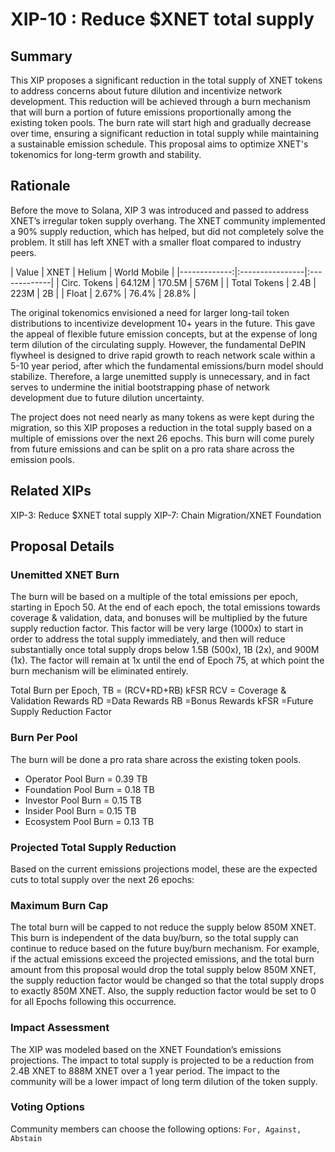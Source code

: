 # XIP-10 : Reduce $XNET total supply
## Summary
This XIP proposes a significant reduction in the total supply of XNET tokens to address concerns about future dilution and incentivize network development. This reduction will be achieved through a burn mechanism that will burn a portion of future emissions proportionally among the existing token pools.
The burn rate will start high and gradually decrease over time, ensuring a significant reduction in total supply while maintaining a sustainable emission schedule. This proposal aims to optimize XNET's tokenomics for long-term growth and stability.

## Rationale
Before the move to Solana, XIP 3 was introduced and passed to address XNET’s irregular token supply overhang. The XNET community implemented a 90% supply reduction, which has helped, but did not completely solve the problem. It still has left XNET with a smaller float compared to industry peers.
<!-- prettier-ignore -->
| Value        | XNET   | Helium | World Mobile | 
|-------------:|:----------------|:-------------|
| Circ. Tokens | 64.12M | 170.5M | 576M         |
| Total Tokens | 2.4B   | 223M   | 2B           |
| Float        | 2.67%  | 76.4%  | 28.8%        |

The original tokenomics envisioned a need for larger long-tail token distributions to incentivize development 10+ years in the future. This gave the appeal of flexible future emission concepts, but at the expense of long term dilution of the circulating supply. However, the fundamental DePIN flywheel is designed to drive rapid growth to reach network scale within a 5-10 year period, after which the fundamental emissions/burn model should stabilize. Therefore, a large unemitted supply is unnecessary, and in fact serves to undermine the initial bootstrapping phase of network development due to future dilution uncertainty.

The project does not need nearly as many tokens as were kept during the migration, so this XIP proposes a reduction in the total supply based on a multiple of emissions over the next 26 epochs. This burn will come purely from future emissions and can be split on a pro rata share across the emission pools.

## Related XIPs
XIP-3: Reduce $XNET total supply
XIP-7: Chain Migration/XNET Foundation

## Proposal Details
### Unemitted XNET Burn
The burn will be based on a multiple of the total emissions per epoch, starting in Epoch 50. At the end of each epoch, the total emissions towards coverage & validation, data, and bonuses will be multiplied by the future supply reduction factor. This factor will be very large (1000x) to start in order to address the total supply immediately, and then will reduce substantially once total supply drops below 1.5B (500x), 1B (2x), and 900M (1x). The factor will remain at 1x until the end of Epoch 75, at which point the burn mechanism will be eliminated entirely.

Total Burn per Epoch, TB = (RCV+RD+RB)  kFSR
RCV = Coverage & Validation Rewards 
RD =Data Rewards 
RB =Bonus Rewards 
kFSR =Future Supply Reduction Factor 

### Burn Per Pool
The burn will be done a pro rata share across the existing token pools.
- Operator Pool Burn = 0.39 TB
- Foundation Pool Burn = 0.18 TB
- Investor Pool Burn = 0.15 TB
- Insider Pool Burn = 0.15 TB
- Ecosystem Pool Burn = 0.13 TB

### Projected Total Supply Reduction
Based on the current emissions projections model, these are the expected cuts to total supply over the next 26 epochs:

<!--Epoch End Date
Epoch Number
Tokens Emitted
Future Supply Reduction Factor
Future Supply Reduced
Fully Diluted Supply
Notes
10/14/2024
Epoch 49
462,105
0.0x
0
2,400,000,000


10/28/2024
Epoch 50
462,105
1000.0x
(462,105,000)
1,937,895,000
1000x until below 1.5B
11/11/2024
Epoch 51
503,323
1000.0x
(503,323,000)
1,434,572,000
11/25/2024
Epoch 52
503,323
500.0x
(251,661,500)
1,182,910,500
500x until below 1.0B
12/9/2024
Epoch 53
549,319
500.0x
(274,659,250)
908,251,250
12/23/2024
Epoch 54
549,319
2.0x
(1,098,637)
907,152,613
2x until below 900M
1/6/2025
Epoch 55
545,645
2.0x
(1,091,289)
906,061,324
1/20/2025
Epoch 56
545,645
2.0x
(1,091,289)
904,970,035
2/3/2025
Epoch 57
594,964
2.0x
(1,189,928)
903,780,107
2/17/2025
Epoch 58
594,964
2.0x
(1,189,928)
902,590,179
3/3/2025
Epoch 59
650,055
1.0x
(650,055)
901,940,124
1x until Epoch 75
3/17/2025
Epoch 60
650,055
1.0x
(650,055)
901,290,069
3/31/2025
Epoch 61
650,055
1.0x
(650,055)
900,640,014
4/14/2025
Epoch 62
711,703
1.0x
(711,703)
899,928,312
4/28/2025
Epoch 63
711,703
1.0x
(711,703)
899,216,609
5/12/2025
Epoch 64
780,804
1.0x
(780,804)
898,435,805
5/26/2025
Epoch 65
780,804
1.0x
(780,804)
897,655,001
6/9/2025
Epoch 66
858,388
1.0x
(858,388)
896,796,613
6/23/2025
Epoch 67
858,388
1.0x
(858,388)
895,938,225
7/7/2025
Epoch 68
881,915
1.0x
(881,915)
895,056,311
7/21/2025
Epoch 69
881,915
1.0x
(881,915)
894,174,396
8/4/2025
Epoch 70
970,613
1.0x
(970,613)
893,203,783
8/18/2025
Epoch 71
970,613
1.0x
(970,613)
892,233,170
9/1/2025
Epoch 72
1,070,436
1.0x
(1,070,436)
891,162,734
9/15/2025
Epoch 73
1,070,436
1.0x
(1,070,436)
890,092,298
9/29/2025
Epoch 74
1,070,436
1.0x
(1,070,436)
889,021,862
10/13/2025
Epoch 75
1,182,945
1.0x
(1,182,945)
887,838,918-->


### Maximum Burn Cap
The total burn will be capped to not reduce the supply below 850M XNET. This burn is independent of the data buy/burn, so the total supply can continue to reduce based on the future buy/burn mechanism.
For example, if the actual emissions exceed the projected emissions, and the total burn amount from this proposal would drop the total supply below 850M XNET, the supply reduction factor would be changed so that the total supply drops to exactly 850M XNET. Also, the supply reduction factor would be set to 0 for all Epochs following this occurrence.

### Impact Assessment
The XIP was modeled based on the XNET Foundation’s emissions projections.
The impact to total supply is projected to be a reduction from 2.4B XNET to 888M XNET over a 1 year period.
The impact to the community will be a lower impact of long term dilution of the token supply.

### Voting Options
Community members can choose the following options: `For, Against, Abstain`

